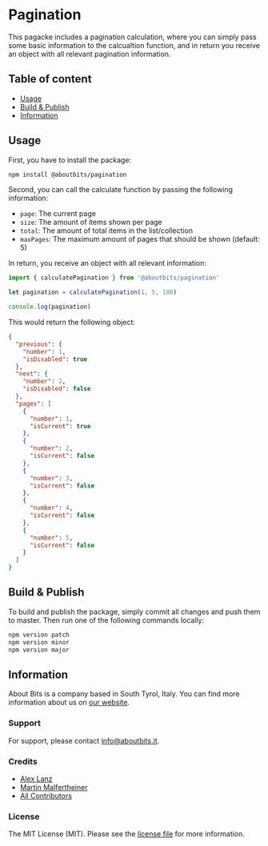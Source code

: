 Pagination
==========

This pagacke includes a pagination calculation, where you can simply pass some basic information to the calcualtion function, and in return you receive an object with all relevant pagination information.

## Table of content

- [Usage](#usage)
- [Build & Publish](#build--publish)
- [Information](#information)

## Usage

First, you have to install the package:

```bash
npm install @aboutbits/pagination
```

Second, you can call the calculate function by passing the following information:

- `page`: The current page
- `size`: The amount of items shown per page
- `total`: The amount of total items in the list/collection
- `maxPages`: The maximum amount of pages that should be shown (default: 5)

In return, you receive an object with all relevant information:

```js
import { calculatePagination } from '@aboutbits/pagination'

let pagination = calculatePagination(1, 5, 100)

console.log(pagination)
```

This would return the following object:

```json
{
  "previous": {
    "number": 1,
    "isDisabled": true
  },
  "next": {
    "number": 2,
    "isDisabled": false
  },
  "pages": [
    {
      "number": 1,
      "isCurrent": true
    },
    {
      "number": 2,
      "isCurrent": false
    },
    {
      "number": 3,
      "isCurrent": false
    },
    {
      "number": 4,
      "isCurrent": false
    },
    {
      "number": 5,
      "isCurrent": false
    }
  ]
}
```

## Build & Publish

To build and publish the package, simply commit all changes and push them to master. Then run one of the following commands locally:

```bash
npm version patch
npm version minor
npm version major
```

## Information

About Bits is a company based in South Tyrol, Italy. You can find more information about us on [our website](https://aboutbits.it).

### Support

For support, please contact [info@aboutbits.it](mailto:info@aboutbits.it).

### Credits

- [Alex Lanz](https://github.com/alexlanz)
- [Martin Malfertheiner](https://github.com/mmalfertheiner)
- [All Contributors](../../contributors)

### License

The MIT License (MIT). Please see the [license file](license.md) for more information.
